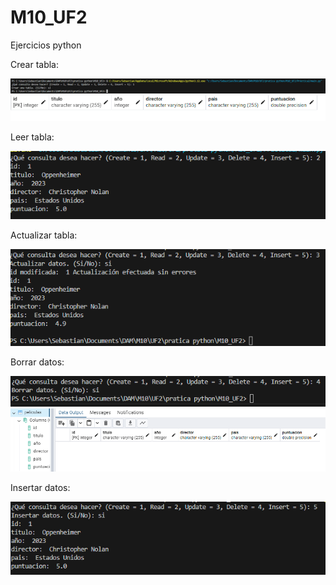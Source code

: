 # M10_UF2
Ejercicios python 

Crear tabla:

![Create table](Capturas/Create_table.png)
![Table](Capturas/tabla.png)

Leer tabla: 

![Create table](Capturas/read.png)

Actualizar tabla:

![Create table](Capturas/update.png)

Borrar datos: 

![Create table](Capturas/delete.png)
![Create table](Capturas/delete_db.png)

Insertar datos: 

![Create table](Capturas/insert.png)



